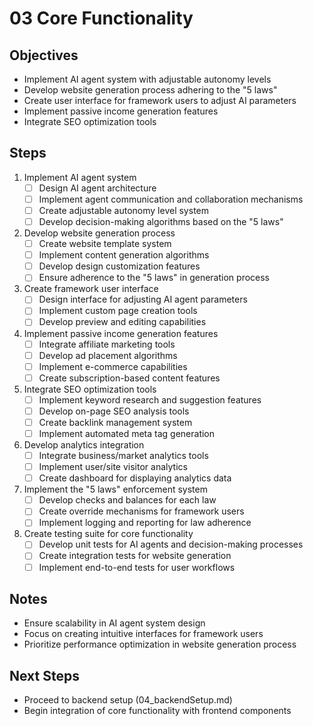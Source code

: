 # 03 Core Functionality

## Objectives
- Implement AI agent system with adjustable autonomy levels
- Develop website generation process adhering to the "5 laws"
- Create user interface for framework users to adjust AI parameters
- Implement passive income generation features
- Integrate SEO optimization tools

## Steps

1. Implement AI agent system
   - [ ] Design AI agent architecture
   - [ ] Implement agent communication and collaboration mechanisms
   - [ ] Create adjustable autonomy level system
   - [ ] Develop decision-making algorithms based on the "5 laws"

2. Develop website generation process
   - [ ] Create website template system
   - [ ] Implement content generation algorithms
   - [ ] Develop design customization features
   - [ ] Ensure adherence to the "5 laws" in generation process

3. Create framework user interface
   - [ ] Design interface for adjusting AI agent parameters
   - [ ] Implement custom page creation tools
   - [ ] Develop preview and editing capabilities

4. Implement passive income generation features
   - [ ] Integrate affiliate marketing tools
   - [ ] Develop ad placement algorithms
   - [ ] Implement e-commerce capabilities
   - [ ] Create subscription-based content features

5. Integrate SEO optimization tools
   - [ ] Implement keyword research and suggestion features
   - [ ] Develop on-page SEO analysis tools
   - [ ] Create backlink management system
   - [ ] Implement automated meta tag generation

6. Develop analytics integration
   - [ ] Integrate business/market analytics tools
   - [ ] Implement user/site visitor analytics
   - [ ] Create dashboard for displaying analytics data

7. Implement the "5 laws" enforcement system
   - [ ] Develop checks and balances for each law
   - [ ] Create override mechanisms for framework users
   - [ ] Implement logging and reporting for law adherence

8. Create testing suite for core functionality
   - [ ] Develop unit tests for AI agents and decision-making processes
   - [ ] Create integration tests for website generation
   - [ ] Implement end-to-end tests for user workflows

## Notes
- Ensure scalability in AI agent system design
- Focus on creating intuitive interfaces for framework users
- Prioritize performance optimization in website generation process

## Next Steps
- Proceed to backend setup (04_backendSetup.md)
- Begin integration of core functionality with frontend components